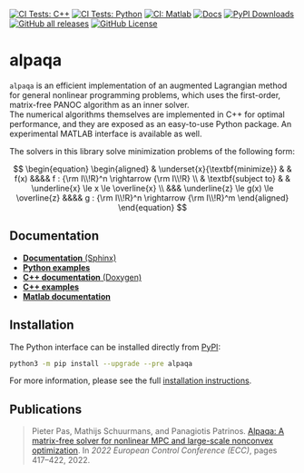 [![CI Tests: C++](https://github.com/kul-optec/alpaqa/actions/workflows/linux.yml/badge.svg)](https://github.com/kul-optec/alpaqa/actions/workflows/linux.yml)
[![CI Tests: Python](https://github.com/kul-optec/alpaqa/actions/workflows/wheel-short-test.yml/badge.svg)](https://github.com/kul-optec/alpaqa/actions/workflows/wheel-short-test.yml)
[![CI: Matlab](https://github.com/kul-optec/alpaqa/actions/workflows/matlab.yml/badge.svg)](https://github.com/kul-optec/alpaqa/actions/workflows/matlab.yml)
[![Docs](https://img.shields.io/badge/Documentation-1.0.0a18-blue?logo=sphinx)](https://kul-optec.github.io/alpaqa/1.0.0a18/Sphinx/index.html)
[![PyPI Downloads](https://img.shields.io/pypi/dm/alpaqa?label=PyPI&logo=python)](https://pypi.org/project/alpaqa)
[![GitHub all releases](https://img.shields.io/github/downloads/kul-optec/alpaqa/total?label=Downloads&logo=cplusplus)](https://github.com/kul-optec/alpaqa/releases)
[![GitHub License](https://img.shields.io/github/license/kul-optec/alpaqa?label=License&logo=gnu)](https://github.com/kul-optec/alpaqa/blob/develop/LICENSE)
<!-- ![GitHub top language](https://img.shields.io/github/languages/top/kul-optec/alpaqa) -->

# alpaqa

`alpaqa` is an efficient implementation of an augmented Lagrangian method for
general nonlinear programming problems, which uses the first-order, matrix-free
PANOC algorithm as an inner solver.  
The numerical algorithms themselves are implemented in C++ for optimal
performance, and they are exposed as an easy-to-use Python package. An
experimental MATLAB interface is available as well.

The solvers in this library solve minimization problems of the following form:

$$
    \begin{equation}
        \begin{aligned}
            & \underset{x}{\textbf{minimize}}
            & & f(x) &&&& f : {\rm I\\!R}^n \rightarrow {\rm I\\!R} \\
            & \textbf{subject to}
            & & \underline{x} \le x \le \overline{x} \\
            &&& \underline{z} \le g(x) \le \overline{z} &&&& g : {\rm I\\!R}^n \rightarrow {\rm I\\!R}^m
        \end{aligned}
    \end{equation}
$$

## Documentation

- [**Documentation** (Sphinx)](https://kul-optec.github.io/alpaqa/1.0.0a18/Sphinx/index.html)
- [**Python examples**](https://kul-optec.github.io/alpaqa/1.0.0a18/Sphinx/examples/index.html)
- [**C++ documentation** (Doxygen)](https://kul-optec.github.io/alpaqa/1.0.0a18/Doxygen/index.html)
- [**C++ examples**](https://kul-optec.github.io/alpaqa/1.0.0a18/Doxygen/examples.html)
- [**Matlab documentation**](https://kul-optec.github.io/alpaqa/1.0.0a18/Sphinx/reference/matlab-api.html)

## Installation

The Python interface can be installed directly from [PyPI](https://pypi.org/project/alpaqa):

```sh
python3 -m pip install --upgrade --pre alpaqa
```

For more information, please see the full
[installation instructions](https://kul-optec.github.io/alpaqa/1.0.0a18/Sphinx/install/installation.html).

## Publications

> Pieter Pas, Mathijs Schuurmans, and Panagiotis Patrinos. [Alpaqa: A matrix-free solver for nonlinear MPC and large-scale nonconvex optimization](https://ieeexplore.ieee.org/document/9838172/). In _2022 European Control Conference (ECC)_, pages 417–422, 2022. 
